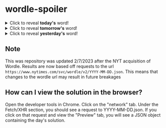 # wordle-spoiler

<details>
  <summary>Click to reveal <b>today's</b> word!</summary>
  <br>
  <b> where </b>
</details>

<details>
  <summary>Click to reveal <b>tomorrow's</b> word!</summary>
  <br>
  <b> revel </b>
</details>

<details>
  <summary>Click to reveal <b>yesterday's</b> word!</summary>
  <br>
  <b> regal </b>
</details>

## Note
This was repository was updated 2/7/2023 after the NYT acquisition of Wordle. Results are now based off requests to the url `https://www.nytimes.com/svc/wordle/v2/YYYY-MM-DD.json`. This means that changes to the wordle url may result in future breakages

## How can I view the solution in the browser?
Open the developer tools in Chrome. Click on the "network" tab. Under the Fetch/XHR section, you should see a request to YYYY-MM-DD.json. If you click on that request and view the "Preview" tab, you will see a JSON object containing the day's solution.
